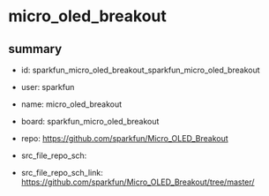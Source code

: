 # micro_oled_breakout
 
## summary 
* id: sparkfun_micro_oled_breakout_sparkfun_micro_oled_breakout
* user: sparkfun
* name: micro_oled_breakout
* board: sparkfun_micro_oled_breakout
* repo: https://github.com/sparkfun/Micro_OLED_Breakout



* src_file_repo_sch: 
* src_file_repo_sch_link: https://github.com/sparkfun/Micro_OLED_Breakout/tree/master/






